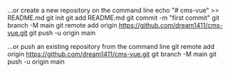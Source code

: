 …or create a new repository on the command line
echo "# cms-vue" >> README.md
git init
git add README.md
git commit -m "first commit"
git branch -M main
git remote add origin https://github.com/dream1411/cms-vue.git
git push -u origin main


…or push an existing repository from the command line
git remote add origin https://github.com/dream1411/cms-vue.git
git branch -M main
git push -u origin main